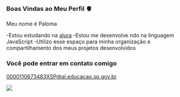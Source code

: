 ### Boas Vindas ao Meu Perfil 🫀

Meu nome é Paloma

-Estou estudando na [alura](https://www.alura.com.br/)
-Estou me desenvolve  ndo na linguagem JavaScript
-Utilizo esse espaço para minha organização e compartilhamento dos meus projetos desenvolvidos

### Você pode entrar em contato comigo

 0000110673483XSP@al.educacao.sp.gov.br

 ![](https://media1.tenor.com/m/erdYY_fKwV4AAAAC/silviosantos.gif)


